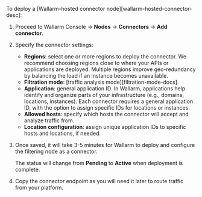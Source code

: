 To deploy a [Wallarm-hosted connector node][wallarm-hosted-connector-desc]:

1. Proceed to Wallarm Console → **Nodes** → **Connectors** → **Add connector**.
1. Specify the connector settings:

    * **Regions**: select one or more regions to deploy the connector. We recommend choosing regions close to where your APIs or applications are deployed. Multiple regions improve geo-redundancy by balancing the load if an instance becomes unavailable.
    * **Filtration mode**: [traffic analysis mode][filtration-mode-docs].
    * **Application**: general application ID. In Wallarm, applications help identify and organize parts of your infrastructure (e.g., domains, locations, instances). Each connector requires a general application ID, with the option to assign specific IDs for locations or instances.
    * **Allowed hosts**: specify which hosts the connector will accept and analyze traffic from.
    * **Location configuration**: assign unique application IDs to specific hosts and locations, if needed.
1. Once saved, it will take 3-5 minutes for Wallarm to deploy and configure the filtering node as a connector.

    The status will change from **Pending** to **Active** when deployment is complete.
1. Copy the connector endpoint as you will need it later to route traffic from your platform.
